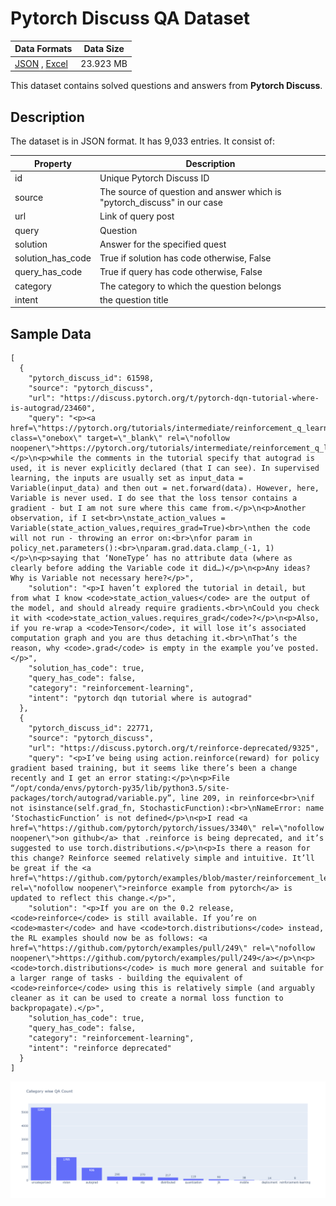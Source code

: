 # Pytorch Discuss QA Dataset


| Data Formats | Data Size |
|---|---|
|[JSON](https://github.com/garima-mahato/PytorchDiscussQADataset/blob/main/pytorch_discuss_data.json) , [Excel](https://github.com/garima-mahato/PytorchDiscussQADataset/raw/main/pytorch_forum_qa_dataset.xlsx)| 23.923 MB|

This dataset contains solved questions and answers from **Pytorch Discuss**. 

## Description

The dataset is in JSON format. It has 9,033 entries. It consist of:

| Property | Description |
|---|---|
| id | Unique Pytorch Discuss ID |
| source | The source of question and answer which is "pytorch_discuss" in our case| 
| url | Link of query post| 
| query | Question | 
| solution | Answer for the specified quest| 
| solution_has_code | True if solution has code otherwise, False | 
| query_has_code | True if query has code otherwise, False | 
| category | The category to which the question belongs | 
| intent | the question title |


## Sample Data

```
[
  {
    "pytorch_discuss_id": 61598,
    "source": "pytorch_discuss",
    "url": "https://discuss.pytorch.org/t/pytorch-dqn-tutorial-where-is-autograd/23460",
    "query": "<p><a href=\"https://pytorch.org/tutorials/intermediate/reinforcement_q_learning.html\" class=\"onebox\" target=\"_blank\" rel=\"nofollow noopener\">https://pytorch.org/tutorials/intermediate/reinforcement_q_learning.html</a></p>\n<p>while the comments in the tutorial specify that autograd is used, it is never explicitly declared (that I can see). In supervised learning, the inputs are usually set as input_data = Variable(input_data) and then out = net.forward(data). However, here, Variable is never used. I do see that the loss tensor contains a gradient - but I am not sure where this came from.</p>\n<p>Another observation, if I set<br>\nstate_action_values = Variable(state_action_values,requires_grad=True)<br>\nthen the code will not run - throwing an error on:<br>\nfor param in policy_net.parameters():<br>\nparam.grad.data.clamp_(-1, 1)</p>\n<p>saying that ‘NoneType’ has no attribute data (where as clearly before adding the Variable code it did…)</p>\n<p>Any ideas? Why is Variable not necessary here?</p>",
    "solution": "<p>I haven’t explored the tutorial in detail, but from what I know <code>state_action_values</code> are the output of the model, and should already require gradients.<br>\nCould you check it with <code>state_action_values.requires_grad</code>?</p>\n<p>Also, if you re-wrap a <code>Tensor</code>, it will lose it’s associated computation graph and you are thus detaching it.<br>\nThat’s the reason, why <code>.grad</code> is empty in the example you’ve posted.</p>",
    "solution_has_code": true,
    "query_has_code": false,
    "category": "reinforcement-learning",
    "intent": "pytorch dqn tutorial where is autograd"
  },
  {
    "pytorch_discuss_id": 22771,
    "source": "pytorch_discuss",
    "url": "https://discuss.pytorch.org/t/reinforce-deprecated/9325",
    "query": "<p>I’ve being using action.reinforce(reward) for policy gradient based training, but it seems like there’s been a change recently and I get an error stating:</p>\n<p>File “/opt/conda/envs/pytorch-py35/lib/python3.5/site-packages/torch/autograd/variable.py”, line 209, in reinforce<br>\nif not isinstance(self.grad_fn, StochasticFunction):<br>\nNameError: name ‘StochasticFunction’ is not defined</p>\n<p>I read <a href=\"https://github.com/pytorch/pytorch/issues/3340\" rel=\"nofollow noopener\">on github</a> that .reinforce is being deprecated, and it’s suggested to use torch.distributions.</p>\n<p>Is there a reason for this change? Reinforce seemed relatively simple and intuitive. It’ll be great if the <a href=\"https://github.com/pytorch/examples/blob/master/reinforcement_learning/reinforce.py\" rel=\"nofollow noopener\">reinforce example from pytorch</a> is updated to reflect this change.</p>",
    "solution": "<p>If you are on the 0.2 release, <code>reinforce</code> is still available. If you’re on <code>master</code> and have <code>torch.distributions</code> instead, the RL examples should now be as follows: <a href=\"https://github.com/pytorch/examples/pull/249\" rel=\"nofollow noopener\">https://github.com/pytorch/examples/pull/249</a></p>\n<p><code>torch.distributions</code> is much more general and suitable for a larger range of tasks - building the equivalent of <code>reinforce</code> using this is relatively simple (and arguably cleaner as it can be used to create a normal loss function to backpropagate).</p>",
    "solution_has_code": true,
    "query_has_code": false,
    "category": "reinforcement-learning",
    "intent": "reinforce deprecated"
  }
]
```


![](https://raw.githubusercontent.com/garima-mahato/PytorchDiscussQADataset/main/category_wise_qa.png?token=AMPY6RHDWFJZKSNA6PEVP2TBCV5ZE)